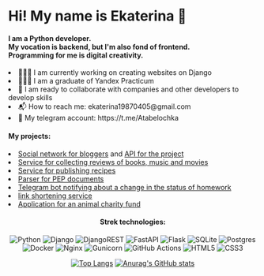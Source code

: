 <h1>Hi! My name is Ekaterina 🙂</h1>

<h4>I am a Python developer.<br>
My vocation is backend, but I'm also fond of frontend.<br>
Programming for me is digital creativity.</h4>

<li> 👩🏻‍💻 I am currently working on creating websites on Django</li>
<li> 👩🏻‍🎓 I am a graduate of Yandex Practicum</li>
<li> 🤝 I am ready to collaborate with companies and other developers to develop skills</li>
<li> 📬 How to reach me: ekaterina19870405@gmail.com</li>
<li> 💬 My telegram account: https://t.me/Atabelochka</li>

<h4>My projects:</h4>
<li>
<a href="https://github.com/AtabekovaEkaterina/hw05_final" target="_blank">Social network for bloggers</a>
and <a href="https://github.com/AtabekovaEkaterina/api_final_yatube" target="_blank">API for the project</a>
</li>
<li>
<a href="https://github.com/AtabekovaEkaterina/yamdb_final" target="_blank">Service for collecting reviews of books, music and movies</a>
</li>
<li>
<a href="https://github.com/AtabekovaEkaterina/foodgram-project-react" target="_blank">Service for publishing recipes</a>
</li>
<li>
<a href="https://github.com/AtabekovaEkaterina/scrapy_parser_pep" target="_blank">Parser for PEP documents</a>
</li>
<li>
<a href="https://github.com/AtabekovaEkaterina/homework_bot" target="_blank">Telegram bot notifying about a change in the status of homework</a>
</li>
<li>
<a href="https://github.com/AtabekovaEkaterina/yacut" target="_blank">link shortening service</a>
</li>
<li>
<a href="https://github.com/AtabekovaEkaterina/QRkot_spreadsheets" target="_blank">
Application for an animal charity fund</a>
</li>


<span align="center">
<h4>Strek technologies:</h4>

![Python](https://img.shields.io/badge/python-3670A0?style=for-the-badge&logo=python&logoColor=ffdd54)
![Django](https://img.shields.io/badge/django-%23092E20.svg?style=for-the-badge&logo=django&logoColor=white)
![DjangoREST](https://img.shields.io/badge/DJANGO-REST-ff1709?style=for-the-badge&logo=django&logoColor=white&color=ff1709&labelColor=gray)
![FastAPI](https://img.shields.io/badge/FastAPI-005571?style=for-the-badge&logo=fastapi)
![Flask](https://img.shields.io/badge/flask-%23000.svg?style=for-the-badge&logo=flask&logoColor=white)
![SQLite](https://img.shields.io/badge/sqlite-%2307405e.svg?style=for-the-badge&logo=sqlite&logoColor=white)
![Postgres](https://img.shields.io/badge/postgres-%23316192.svg?style=for-the-badge&logo=postgresql&logoColor=white)
![Docker](https://img.shields.io/badge/docker-%230db7ed.svg?style=for-the-badge&logo=docker&logoColor=white)
![Nginx](https://img.shields.io/badge/nginx-%23009639.svg?style=for-the-badge&logo=nginx&logoColor=white)
![Gunicorn](https://img.shields.io/badge/gunicorn-%298729.svg?style=for-the-badge&logo=gunicorn&logoColor=white)
![GitHub Actions](https://img.shields.io/badge/github%20actions-%232671E5.svg?style=for-the-badge&logo=githubactions&logoColor=white)
![HTML5](https://img.shields.io/badge/html5-%23E34F26.svg?style=for-the-badge&logo=html5&logoColor=white)
![CSS3](https://img.shields.io/badge/css3-%231572B6.svg?style=for-the-badge&logo=css3&logoColor=white)

</span>


<span align="center">

[![Top Langs](https://github-readme-stats.vercel.app/api/top-langs/?username=AtabekovaEkaterina&layout=donut)](https://github.com/anuraghazra/github-readme-stats)
[![Anurag's GitHub stats](https://github-readme-stats.vercel.app/api?username=AtabekovaEkaterina)](https://github.com/anuraghazra/github-readme-stats)

</span>
<!--
**AtabekovaEkaterina/AtabekovaEkaterina** is a ✨ _special_ ✨ repository because its `README.md` (this file) appears on your GitHub profile.

Here are some ideas to get you started:

- 🔭 I’m currently working on ...
- 🌱 I’m currently learning ...
- 👯 I’m looking to collaborate on ...
- 🤔 I’m looking for help with ...
- 💬 Ask me about ...
- 📫 How to reach me: ...
- 😄 Pronouns: ...
- ⚡ Fun fact: ...
-->
